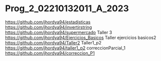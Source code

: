 # Prog_2_02210132011_A_2023
https://github.com/jhordya94/estadisticas
https://github.com/jhordya94/invertirstring
https://github.com/jhordya94/supermercado
Taller 3
https://github.com/jhordya94/Ejercicios_Basicos
Taller ejercicios basicos2
https://github.com/jhordya94/Taller2
Taller1_p2
https://github.com/jhordya94/taller1_p2
correccionParcial_1
https://github.com/jhordya94/correccion_P1
